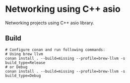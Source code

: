 # Networking using C++ asio

Networking projects using C++ asio library.

## Build

```shell
# Configure conan and run following commands:
# Using brew llvm
conan install . --build=missing --profile=brew-llvm -s build_type=Release
# or Debug
conan install . --build=missing --profile=brew-llvm -s build_type=Debug
```

